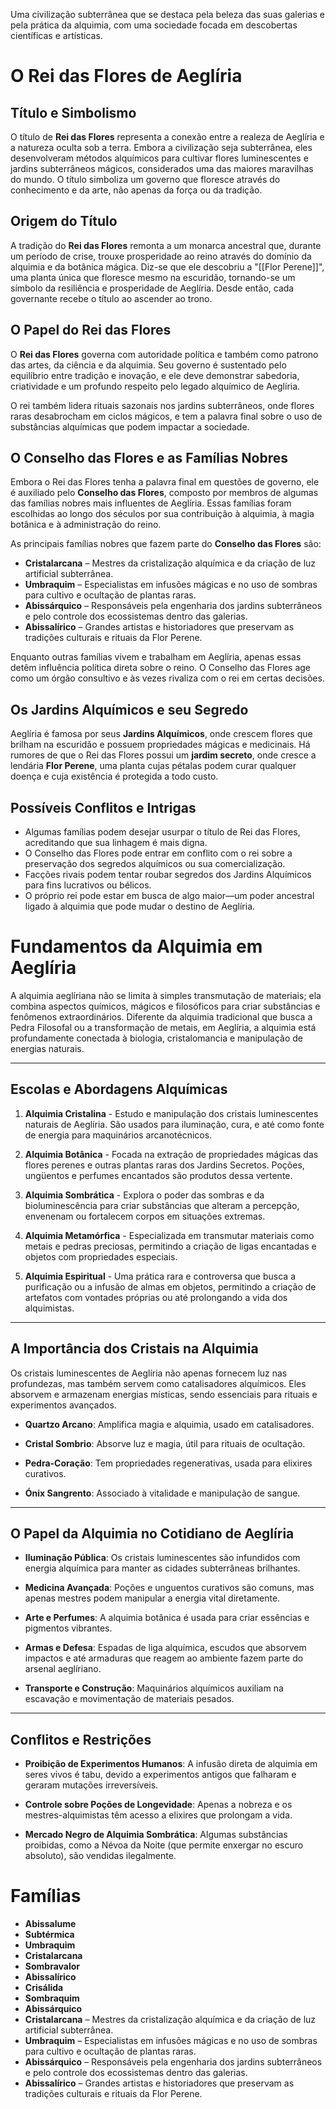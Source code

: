 Uma civilização subterrânea que se destaca pela beleza das suas galerias e pela prática da alquimia, com uma sociedade focada em descobertas científicas e artísticas.

# O Rei das Flores de Aeglíria

## Título e Simbolismo

O título de **Rei das Flores** representa a conexão entre a realeza de Aeglíria e a natureza oculta sob a terra. Embora a civilização seja subterrânea, eles desenvolveram métodos alquímicos para cultivar flores luminescentes e jardins subterrâneos mágicos, considerados uma das maiores maravilhas do mundo. O título simboliza um governo que floresce através do conhecimento e da arte, não apenas da força ou da tradição.
## Origem do Título

A tradição do **Rei das Flores** remonta a um monarca ancestral que, durante um período de crise, trouxe prosperidade ao reino através do domínio da alquimia e da botânica mágica. Diz-se que ele descobriu a "[[Flor Perene]]", uma planta única que floresce mesmo na escuridão, tornando-se um símbolo da resiliência e prosperidade de Aeglíria. Desde então, cada governante recebe o título ao ascender ao trono.
## O Papel do Rei das Flores

O **Rei das Flores** governa com autoridade política e também como patrono das artes, da ciência e da alquimia. Seu governo é sustentado pelo equilíbrio entre tradição e inovação, e ele deve demonstrar sabedoria, criatividade e um profundo respeito pelo legado alquímico de Aeglíria.

O rei também lidera rituais sazonais nos jardins subterrâneos, onde flores raras desabrocham em ciclos mágicos, e tem a palavra final sobre o uso de substâncias alquímicas que podem impactar a sociedade.
## O Conselho das Flores e as Famílias Nobres

Embora o Rei das Flores tenha a palavra final em questões de governo, ele é auxiliado pelo **Conselho das Flores**, composto por membros de algumas das famílias nobres mais influentes de Aeglíria. Essas famílias foram escolhidas ao longo dos séculos por sua contribuição à alquimia, à magia botânica e à administração do reino.

As principais famílias nobres que fazem parte do **Conselho das Flores** são:

- **Cristalarcana** – Mestres da cristalização alquímica e da criação de luz artificial subterrânea.
- **Umbraquim** – Especialistas em infusões mágicas e no uso de sombras para cultivo e ocultação de plantas raras.
- **Abissárquico** – Responsáveis pela engenharia dos jardins subterrâneos e pelo controle dos ecossistemas dentro das galerias.
- **Abissalírico** – Grandes artistas e historiadores que preservam as tradições culturais e rituais da Flor Perene.

Enquanto outras famílias vivem e trabalham em Aeglíria, apenas essas detêm influência política direta sobre o reino. O Conselho das Flores age como um órgão consultivo e às vezes rivaliza com o rei em certas decisões.
## Os Jardins Alquímicos e seu Segredo

Aeglíria é famosa por seus **Jardins Alquímicos**, onde crescem flores que brilham na escuridão e possuem propriedades mágicas e medicinais. Há rumores de que o Rei das Flores possui um **jardim secreto**, onde cresce a lendária **Flor Perene**, uma planta cujas pétalas podem curar qualquer doença e cuja existência é protegida a todo custo.
## Possíveis Conflitos e Intrigas

- Algumas famílias podem desejar usurpar o título de Rei das Flores, acreditando que sua linhagem é mais digna.
- O Conselho das Flores pode entrar em conflito com o rei sobre a preservação dos segredos alquímicos ou sua comercialização.
- Facções rivais podem tentar roubar segredos dos Jardins Alquímicos para fins lucrativos ou bélicos.
- O próprio rei pode estar em busca de algo maior—um poder ancestral ligado à alquimia que pode mudar o destino de Aeglíria.


# Fundamentos da Alquimia em Aeglíria

A alquimia aeglíriana não se limita à simples transmutação de materiais; ela combina aspectos químicos, mágicos e filosóficos para criar substâncias e fenômenos extraordinários. Diferente da alquimia tradicional que busca a Pedra Filosofal ou a transformação de metais, em Aeglíria, a alquimia está profundamente conectada à biologia, cristalomancia e manipulação de energias naturais.

---

## Escolas e Abordagens Alquímicas

1. **Alquimia Cristalina** - Estudo e manipulação dos cristais luminescentes naturais de Aeglíria. São usados para iluminação, cura, e até como fonte de energia para maquinários arcanotécnicos.
    
2. **Alquimia Botânica** - Focada na extração de propriedades mágicas das flores perenes e outras plantas raras dos Jardins Secretos. Poções, ungüentos e perfumes encantados são produtos dessa vertente.
    
3. **Alquimia Sombrática** - Explora o poder das sombras e da bioluminescência para criar substâncias que alteram a percepção, envenenam ou fortalecem corpos em situações extremas.
    
4. **Alquimia Metamórfica** - Especializada em transmutar materiais como metais e pedras preciosas, permitindo a criação de ligas encantadas e objetos com propriedades especiais.
    
5. **Alquimia Espiritual** - Uma prática rara e controversa que busca a purificação ou a infusão de almas em objetos, permitindo a criação de artefatos com vontades próprias ou até prolongando a vida dos alquimistas.
    

---

## A Importância dos Cristais na Alquimia

Os cristais luminescentes de Aeglíria não apenas fornecem luz nas profundezas, mas também servem como catalisadores alquímicos. Eles absorvem e armazenam energias místicas, sendo essenciais para rituais e experimentos avançados.

- **Quartzo Arcano**: Amplifica magia e alquimia, usado em catalisadores.
    
- **Cristal Sombrio**: Absorve luz e magia, útil para rituais de ocultação.
    
- **Pedra-Coração**: Tem propriedades regenerativas, usada para elixires curativos.
    
- **Ónix Sangrento**: Associado à vitalidade e manipulação de sangue.
    

---

## O Papel da Alquimia no Cotidiano de Aeglíria

- **Iluminação Pública**: Os cristais luminescentes são infundidos com energia alquímica para manter as cidades subterrâneas brilhantes.
    
- **Medicina Avançada**: Poções e unguentos curativos são comuns, mas apenas mestres podem manipular a energia vital diretamente.
    
- **Arte e Perfumes**: A alquimia botânica é usada para criar essências e pigmentos vibrantes.
    
- **Armas e Defesa**: Espadas de liga alquímica, escudos que absorvem impactos e até armaduras que reagem ao ambiente fazem parte do arsenal aeglíriano.
    
- **Transporte e Construção**: Maquinários alquímicos auxiliam na escavação e movimentação de materiais pesados.
    

---

## Conflitos e Restrições

- **Proibição de Experimentos Humanos**: A infusão direta de alquimia em seres vivos é tabu, devido a experimentos antigos que falharam e geraram mutações irreversíveis.
    
- **Controle sobre Poções de Longevidade**: Apenas a nobreza e os mestres-alquimistas têm acesso a elixires que prolongam a vida.
    
- **Mercado Negro de Alquimia Sombrática**: Algumas substâncias proibidas, como a Névoa da Noite (que permite enxergar no escuro absoluto), são vendidas ilegalmente.
# Famílias
- **Abissalume**
- **Subtérmica**
- **Umbraquim**
- **Cristalarcana**
- **Sombravalor**
- **Abissalírico**
- **Crisálida**
- **Sombraquim**
- **Abissárquico**
- **Cristalarcana** – Mestres da cristalização alquímica e da criação de luz artificial subterrânea.
- **Umbraquim** – Especialistas em infusões mágicas e no uso de sombras para cultivo e ocultação de plantas raras.
- **Abissárquico** – Responsáveis pela engenharia dos jardins subterrâneos e pelo controle dos ecossistemas dentro das galerias.
- **Abissalírico** – Grandes artistas e historiadores que preservam as tradições culturais e rituais da Flor Perene.